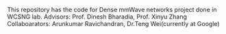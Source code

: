 This repository has the code for Dense mmWave networks project done in WCSNG lab. 
Advisors: Prof. Dinesh Bharadia, Prof. Xinyu Zhang
Collaboarators: Arunkumar Ravichandran, Dr.Teng Wei(currently at Google)
